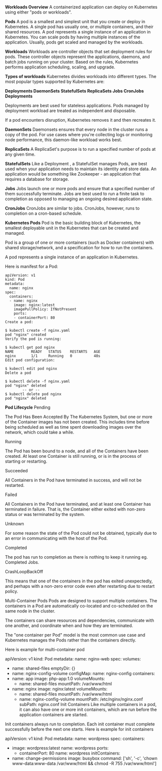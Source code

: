 **Workloads Overview**
A containerized application can deploy on Kubernetes using either "pods or workloads".

**Pods**
A pod is a smallest and simplest unit that you create or deploy in Kubernetes. A single pod has usually one, or multiple containers, and their shared resources.
A pod represents a single instance of an application in Kubernetes. You can scale pods by having multiple instances of the application.
Usually, pods get scaled and managed by the workloads.

**Workloads**
Workloads are controller objects that set deployment rules for pods.
These controller objects represent the applications, daemons, and batch jobs running on your cluster.
Based on the rules, Kubernetes performs application scheduling, scaling, and upgrade.

**Types of workloads**
Kubernetes divides workloads into different types. The most popular types supported by Kubernetes are:

**Deployments DaemonSets StatefulSets ReplicaSets Jobs CronJobs Deployments**

Deployments are best used for stateless applications. Pods managed by deployment workload are treated as independent and disposable.

If a pod encounters disruption, Kubernetes removes it and then recreates it.

**DaemonSets**
Daemonsets ensures that every node in the cluster runs a copy of the pod.
For use cases where you're collecting logs or monitoring node performance, this daemon-like workload works best.

**ReplicaSets**
A ReplicaSet's purpose is to run a specified number of pods at any given time.

**StatefulSets**
Like a Deployment , a StatefulSet manages Pods, are best used when your application needs to maintain its identity and store data.
An application would be something like Zookeeper - an application that requires a database for storage.

**Jobs**
Jobs launch one or more pods and ensure that a specified number of them successfully terminate.
Jobs are best used to run a finite task to completion as opposed to managing an ongoing desired application state.

**CronJobs**
CronJobs are similar to jobs. CronJobs, however, runs to completion on a cron-based schedule.




**Kubernetes Pods**
Pod is the basic building block of Kubernetes, the smallest deployable unit in the Kubernetes that can be created and managed.

Pod is a group of one or more containers (such as Docker containers) with shared storage/network, and a specification for how to run the containers.

A pod represents a single instance of an application in Kubernetes.

Here is manifest for a Pod:
```console
apiVersion: v1
kind: Pod
metadata:
  name: nginx
spec:
  containers:
  - name: nginx
    image: nginx:latest
    imagePullPolicy: IfNotPresent
    ports:
    - containerPort: 80
Create a pod:

$ kubectl create -f nginx.yaml
pod "nginx" created
Verify the pod is running:

$ kubectl get pod nginx
NAME        READY   STATUS    RESTARTS   AGE
nginx       1/1     Running   0          48s
Edit pod configuration:

$ kubectl edit pod nginx
Delete a pod

$ kubectl delete -f nginx.yaml
pod "nginx" deleted
        -- or --
$ kubectl delete pod nginx
pod "nginx" deleted

```

**Pod Lifecycle**
Pending

The Pod Has Been Accepted By The Kubernetes System, but one or more of the Container images has not been created. This includes time before being scheduled as well as time spent downloading images over the network, which could take a while.

Running

The Pod has been bound to a node, and all of the Containers have been created. At least one Container is still running, or is in the process of starting or restarting.

Succeeded

All Containers in the Pod have terminated in success, and will not be restarted.

Failed

All Containers in the Pod have terminated, and at least one Container has terminated in failure. That is, the Container either exited with non-zero status or was terminated by the system.

Unknown

For some reason the state of the Pod could not be obtained, typically due to an error in communicating with the host of the Pod.

Completed

The pod has run to completion as there is nothing to keep it running eg. Completed Jobs.

CrashLoopBackOff

This means that one of the containers in the pod has exited unexpectedly, and perhaps with a non-zero error code even after restarting due to restart policy.

Multi-Container Pods
Pods are designed to support multiple containers. The containers in a Pod are automatically co-located and co-scheduled on the same node in the cluster.

The containers can share resources and dependencies, communicate with one another, and coordinate when and how they are terminated.

The "one container per Pod" model is the most common use case and Kubernetes manages the Pods rather than the containers directly.

Here is example for multi-container pod

apiVersion: v1
kind: Pod
metadata:
  name: nginx-web
spec:
  volumes:
  - name: shared-files
    emptyDir: {}
  - name: nginx-config-volume
    configMap:
      name: nginx-config
  containers:
  - name: app
    image: php-app:1.0
    volumeMounts:
    - name: shared-files
      mountPath: /var/www/html
  - name: nginx
    image: nginx:latest
    volumeMounts:
    - name: shared-files
      mountPath: /var/www/html
    - name: nginx-config-volume
      mountPath: /etc/nginx/nginx.conf
      subPath: nginx.conf
Init Containers
Like multiple containers in a pod, it can also have one or more init containers, which are run before the application containers are started.

Init containers always run to completion.
Each init container must complete successfully before the next one starts.
Here is example for init containers

apiVersion: v1
kind: Pod
metadata:
  name: wordpress
spec:
  containers:
  - image: wordpress:latest
    name: wordpress
    ports:
    - containerPort: 80
      name: wordpress
  initContainers:
  - name: change-permissions
    image: busybox
    command: ['sh', '-c', 'chown www-data:www-data /var/www/html && chmod -R 755 /var/www/html']






